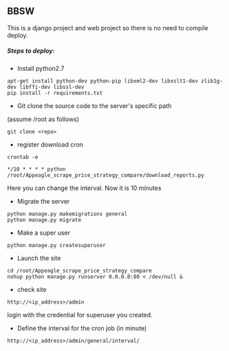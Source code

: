
## BBSW
This is a django project and web project so there is no need to compile deploy.

##### Steps to deploy:

- Install python2.7
```
apt-get install python-dev python-pip libxml2-dev libxslt1-dev zlib1g-dev libffi-dev libssl-dev
pip install -r requirements.txt
```

- Git clone the source code to the server's specific path

(assume /root as follows)

```
git clone <repo>
```

- register download cron
```
crontab -e

*/10 * * * * python /root/Appeagle_scrape_price_strategy_compare/download_reports.py

```
Here you can change the interval. Now it is 10 minutes

- Migrate the server
```
python manage.py makemigrations general
python manage.py migrate
```
- Make a super user
```
python manage.py createsuperuser
```
- Launch the site
```
cd /root/Appeagle_scrape_price_strategy_compare
nohup python manage.py runserver 0.0.0.0:80 < /dev/null &
```
- check site
```
http://<ip_address>/admin
```
login with the credential for superuser you created.

- Define the interval for the cron job (in minute)
```
http://<ip_address>/admin/general/interval/

```
